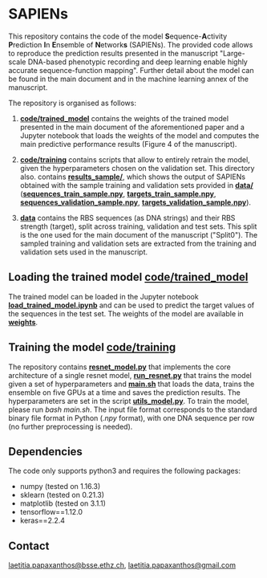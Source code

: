 # SAPIENs

This repository contains the code of the model **S**equence-**A**ctivity **P**rediction **I**n **E**nsemble of **N**etwork**s** (SAPIENs). The provided code allows to reproduce the prediction results presented in the manuscript "Large-scale DNA-based phenotypic recording and deep learning enable highly accurate sequence-function mapping". Further detail about the model can be found in the main document and in the machine learning annex of the manuscript. 

The repository is organised as follows:

1. [**code/trained_model**](code/trained_model) contains the weights of the trained model presented in the main document of the aforementioned paper and a Jupyter notebook that loads the weights of the model and computes the main predictive performance results (Figure 4 of the manuscript).

2. [**code/training**](code/training) contains scripts that allow to entirely retrain the model, given the hyperparameters chosen on the validation set. This directory also. contains [**results_sample/**](code/training/results_sample), which shows the output of SAPIENs obtained with the sample training and validation sets provided in [**data/**](data/) ([**sequences_train_sample.npy**](data/sequences_train_sample.npy), [**targets_train_sample.npy**](data/targets_train_sample.npy), [**sequences_validation_sample.npy**](data/sequences_validation_sample.npy), [**targets_validation_sample.npy**](data/targets_validation_sample.npy)).

3. [**data**](data) contains the RBS sequences (as DNA strings) and their RBS strength (target), split across training, validation and test sets. This split is the one used for the main document of the manuscript ("Split0"). The sampled training and validation sets are extracted from the training and validation sets used in the manuscript. 

## Loading the trained model [code/trained_model](code/trained_model)
The trained model can be loaded in the Jupyter notebook [**load_trained_model.ipynb**](code/trained_model/notebook/load_trained_model.ipynb) and can be used to predict the target values of the sequences in the test set. The weights of the model are available in [**weights**](code/trained_model/weights).

## Training the model [code/training](code/training)
The repository contains [**resnet_model.py**](code/training/resnet_model.py) that implements the core architecture of a single resnet model, [**run_resnet.py**](code/training/run_resnet.py) that trains the model given a set of hyperparameters and [**main.sh**](code/training/main.sh) that loads the data, trains the ensemble on five GPUs at a time and saves the prediction results. The hyperparameters are set in the script [**utils_model.py**](code/training/utils_model.py). To train the model, please run *bash main.sh*.
The input file format corresponds to the standard binary file format in Python (*.npy* format), with one DNA sequence per row (no further preprocessing is needed). 

## Dependencies

The code only supports python3 and requires the following packages:
+ numpy (tested on 1.16.3)
+ sklearn (tested on 0.21.3)
+ matplotlib (tested on 3.1.1)
+ tensorflow==1.12.0
+ keras==2.2.4

## Contact
laetitia.papaxanthos@bsse.ethz.ch, laetitia.papaxanthos@gmail.com
